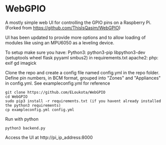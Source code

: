 # WebGPIO
A mostly simple web UI for controlling the GPIO pins on a Raspberry Pi. (Forked from https://github.com/ThisIsQasim/WebGPIO)

UI has been updated to provide more options and to allow loading of modules like using an MPU6050 as a leveling device.

To setup make sure you have:
Python3:
    python3-pip
    libpython3-dev
    (setuptools
    wheel
    flask
    pyyaml
    smbus2) in requirements.txt
 apache2:
    php:
        exif
        gd
        imagick

    

Clone the repo and create a config file named config.yml in the repo folder. Define pin numbers, in BCM format, grouped into "Zones" and "Appliances" in config.yml. See exampleconfig.yml for reference

    git clone https://github.com/ELoukota/WebGPIO
    cd WebGPIO
    sudo pip3 install -r requirements.txt (if you havent already installed the python3 requirements)
    cp exampleconfig.yml config.yml

Run with python

    python3 backend.py     

Access the UI at http://pi_ip_address:8000

